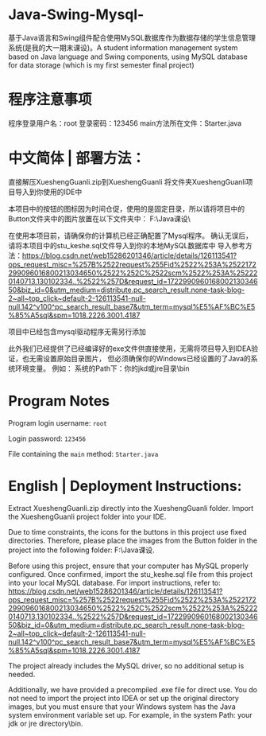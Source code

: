 # Java-Swing-Mysql-
基于Java语言和Swing组件配合使用MySQL数据库作为数据存储的学生信息管理系统(是我的大一期末课设)。A student information management system based on Java language and Swing components, using MySQL database for data storage (which is my first semester final project)

# 程序注意事项
程序登录用户名：root
登录密码：123456
main方法所在文件：Starter.java

# 中文简体 | 部署方法：
直接解压XueshengGuanli.zip到XueshengGuanli
将文件夹XueshengGuanli项目导入到你使用的IDE中

本项目中的按钮的图标因为时间仓促，使用的是固定目录，所以请将项目中的Button文件夹中的图片放置在以下文件夹中：
F:\Java课设\

在使用本项目前，请确保你的计算机已经正确配置了Mysql程序。
确认无误后，请将本项目中的stu_keshe.sql文件导入到你的本地MySQL数据库中
导入参考方法：https://blog.csdn.net/web15286201346/article/details/126113541?ops_request_misc=%257B%2522request%255Fid%2522%253A%2522172299096016800213034650%2522%252C%2522scm%2522%253A%252220140713.130102334..%2522%257D&request_id=172299096016800213034650&biz_id=0&utm_medium=distribute.pc_search_result.none-task-blog-2~all~top_click~default-2-126113541-null-null.142^v100^pc_search_result_base7&utm_term=mysql%E5%AF%BC%E5%85%A5sql&spm=1018.2226.3001.4187

项目中已经包含mysql驱动程序无需另行添加


此外我们已经提供了已经编译好的exe文件供直接使用，无需将项目导入到IDEA验证，也无需设置原始目录图片，
但必须确保你的Windows已经设置的了Java的系统环境变量。
例如：
系统的Path下：你的jkd或jre目录\bin


# Program Notes

Program login username: `root`

Login password: `123456`

File containing the `main` method: `Starter.java`

# English | Deployment Instructions:


Extract XueshengGuanli.zip directly into the XueshengGuanli folder. Import the XueshengGuanli project folder into your IDE.

Due to time constraints, the icons for the buttons in this project use fixed directories. Therefore, please place the images from the Button folder in the project into the following folder: F:\Java课设\.

Before using this project, ensure that your computer has MySQL properly configured. Once confirmed, import the stu_keshe.sql file from this project into your local MySQL database. For import instructions, refer to: https://blog.csdn.net/web15286201346/article/details/126113541?ops_request_misc=%257B%2522request%255Fid%2522%253A%2522172299096016800213034650%2522%252C%2522scm%2522%253A%252220140713.130102334..%2522%257D&request_id=172299096016800213034650&biz_id=0&utm_medium=distribute.pc_search_result.none-task-blog-2~all~top_click~default-2-126113541-null-null.142^v100^pc_search_result_base7&utm_term=mysql%E5%AF%BC%E5%85%A5sql&spm=1018.2226.3001.4187

The project already includes the MySQL driver, so no additional setup is needed.

Additionally, we have provided a precompiled .exe file for direct use. You do not need to import the project into IDEA or set up the original directory images, but you must ensure that your Windows system has the Java system environment variable set up. For example, in the system Path: your jdk or jre directory\bin.
